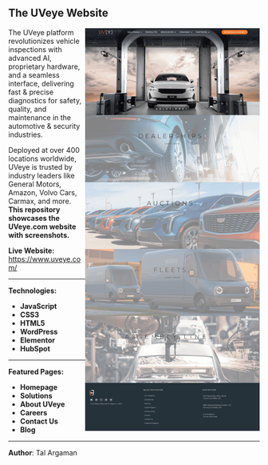 ## The UVeye Website

<img align="right" src="/1-homepage.png" alt="zeex-website" width="350">

The UVeye platform revolutionizes vehicle inspections with advanced AI, proprietary hardware, and a seamless interface, delivering fast & precise diagnostics for safety, quality, and maintenance in the automotive & security industries.

Deployed at over 400 locations worldwide, UVeye is trusted by industry leaders like General Motors, Amazon, Volvo Cars, Carmax, and more.
**This repository showcases the UVeye.com website with screenshots.**

**Live Website:** 
<br>https://www.uveye.com/

---

**Technologies:**

- **JavaScript**
- **CSS3**
- **HTML5**
- **WordPress**
- **Elementor**
- **HubSpot**

---

**Featured Pages:**

- **Homepage**
- **Solutions**
- **About UVeye**
- **Careers**
- **Contact Us**
- **Blog**

---

**Author**: Tal Argaman

